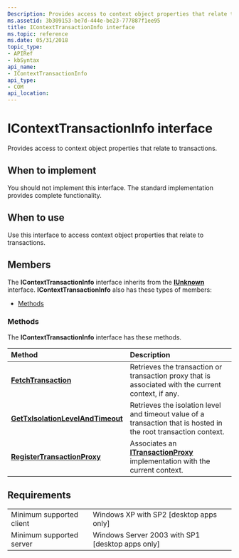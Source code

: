 ```yaml
---
Description: Provides access to context object properties that relate to transactions.
ms.assetid: 3b309153-be7d-444e-be23-777887f1ee95
title: IContextTransactionInfo interface
ms.topic: reference
ms.date: 05/31/2018
topic_type: 
- APIRef
- kbSyntax
api_name: 
- IContextTransactionInfo
api_type: 
- COM
api_location: 
---
```


# IContextTransactionInfo interface

Provides access to context object properties that relate to transactions.

## When to implement

You should not implement this interface. The standard implementation provides complete functionality.

## When to use

Use this interface to access context object properties that relate to transactions.

## Members

The **IContextTransactionInfo** interface inherits from the [**IUnknown**](https://docs.microsoft.com/windows/desktop/api/unknwn/nn-unknwn-iunknown) interface. **IContextTransactionInfo** also has these types of members:

-   [Methods](#methods)

### Methods

The **IContextTransactionInfo** interface has these methods.



| Method                                                                                         | Description                                                                                                                 |
|:-----------------------------------------------------------------------------------------------|:----------------------------------------------------------------------------------------------------------------------------|
| [**FetchTransaction**](icontexttransactioninfo-registertransactionproxy.md)                   | Retrieves the transaction or transaction proxy that is associated with the current context, if any.<br/>              |
| [**GetTxIsolationLevelAndTimeout**](icontexttransactioninfo-gettxisolationlevelandtimeout.md) | Retrieves the isolation level and timeout value of a transaction that is hosted in the root transaction context.<br/> |
| [**RegisterTransactionProxy**](icontexttransactioninfo-fetchtransaction.md)                   | Associates an [**ITransactionProxy**](/windows/desktop/api/ComSvcs/nn-comsvcs-itransactionproxy) implementation with the current context.<br/>            |



 

## Requirements



|                                     |                                                               |
|-------------------------------------|---------------------------------------------------------------|
| Minimum supported client<br/> | Windows XP with SP2 \[desktop apps only\]<br/>          |
| Minimum supported server<br/> | Windows Server 2003 with SP1 \[desktop apps only\]<br/> |



 

 




